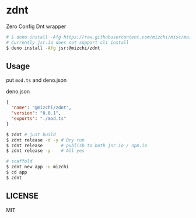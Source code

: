 # zdnt

Zero Config Dnt wrapper

```bash
# $ deno install -Afg https://raw.githubusercontent.com/mizchi/misc/main/zdnt/zdnt.ts
# Currently jsr.io does not support cli install
$ deno install -Afg jsr:@mizchi/zdnt
```

## Usage

put `mod.ts` and deno.json

deno.json

```json
{
  "name": "@mizchi/zdnt",
  "version": "0.0.1",
  "exports": "./mod.ts"
}
```

```bash
$ zdnt # just build
$ zdnt release -d -y # Dry run
$ zdnt release       # publish to both jsr.io / npm.io
$ zdnt release -y    # All yes

# scaffold
$ zdnt new app -u mizchi
$ cd app
$ zdnt
```

## LICENSE

MIT